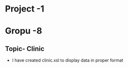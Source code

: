 # Project -1

# Gropu -8
## Topic- Clinic

- I have created clinic.xsl to display data in proper format